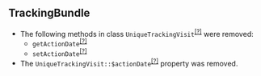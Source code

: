 TrackingBundle
--------------
* The following methods in class `UniqueTrackingVisit`<sup>[[?]](https://github.com/oroinc/OroCRMMarketingBundle/tree/2.1.0/src/Oro/Bundle/TrackingBundle/Entity/UniqueTrackingVisit.php#L103 "Oro\Bundle\TrackingBundle\Entity\UniqueTrackingVisit")</sup> were removed:
   - `getActionDate`<sup>[[?]](https://github.com/oroinc/OroCRMMarketingBundle/tree/2.1.0/src/Oro/Bundle/TrackingBundle/Entity/UniqueTrackingVisit.php#L103 "Oro\Bundle\TrackingBundle\Entity\UniqueTrackingVisit::getActionDate")</sup>
   - `setActionDate`<sup>[[?]](https://github.com/oroinc/OroCRMMarketingBundle/tree/2.1.0/src/Oro/Bundle/TrackingBundle/Entity/UniqueTrackingVisit.php#L112 "Oro\Bundle\TrackingBundle\Entity\UniqueTrackingVisit::setActionDate")</sup>
* The `UniqueTrackingVisit::$actionDate`<sup>[[?]](https://github.com/oroinc/OroCRMMarketingBundle/tree/2.1.0/src/Oro/Bundle/TrackingBundle/Entity/UniqueTrackingVisit.php#L52 "Oro\Bundle\TrackingBundle\Entity\UniqueTrackingVisit::$actionDate")</sup> property was removed.

